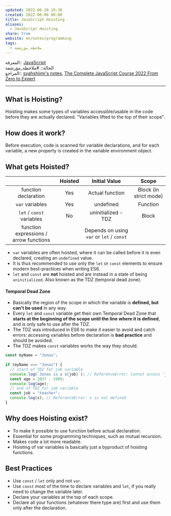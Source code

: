 ```yaml
---  
updated: 2022-06-20 19:38  
created: 2022-06-06 00:00  
title: JavaScript Hoisting  
aliases:  
  - JavaScript Hoisting  
share: true  
website: en/notes/programming  
tags:  
  - ملاحظة_مؤرشفة  
---  
```

  
  
المعرفة:: [JavaScript](JavaScript)  
الحالة:: #ملاحظة_مؤرشفة  
المراجع:: [syahshiimi's notes](https://github.com/syahshiimi/second-brain/blob/a6bbf926dc6a391717c005c47e7f5b6a5e9327d9/05%20Learning/00%20JavaScript/202107052109%20JavaScript%20Hoisting.md), [The Complete JavaScript Course 2022 From Zero to Expert](The%20Complete%20JavaScript%20Course%202022%20From%20Zero%20to%20Expert)  
  
---  
  
## What is Hoisting?  
  
Hoisting makes some types of variables accessible/usable in the code before they are actually declared. "Variables lifted to the top of their scope".  
  
## How does it work?  
  
Before execution, code is scanned for variable declarations, and for each variable, a new property is created in the variable environment object.  
  
## What gets Hoisted?  
  
|                                        | **Hoisted** |             **Initial Value**             |       **Scope**        |  
| :------------------------------------: | :---------: | :---------------------------------------: | :--------------------: |  
|          function declaration          |     Yes     |              Actual function              | Block (in strict mode) |  
|            `var` variables             |     Yes     |                 undefined                 |        Function        |  
|       `let` / `const` variables        |     No      |            uninitialized - TDZ            |         Block          |  
| function expressions / arrow functions |             | Depends on using `var` or `let` / `const` |                        |  
  
- `var` variables are often hoisted, where it can be called before it is even declared, creating an `undefined` value.  
- It is thus recommended to use only the `let` or `const` elements to ensure modern best-practices when writing ES6.  
- `let` and `const` are **not** hoisted and are instead in a state of being `uninitialized`. Also known as the TDZ (temporal dead zone).  
  
#### Temporal Dead Zone  
  
- Basically the region of the scope in which the variable is **defined, but can't be used** in any way.  
- Every `let` and `const` variable get their own Temporal Dead Zone that **starts at the beginning of the scope until the line where it is defined**, and is only safe to use after the TDZ.  
- The TDZ was introduced in ES6 to make it easier to avoid and catch errors: accessing variables before declaration is **bad practice** and should be avoided.  
- The TDZ makes `const` variables works the way they should.  
  
```js  
const myName = "Jonas";  
  
if (myName === "Jonas") {  
  // start of TDZ for job variable  
  console.log(`Jonas is a ${job}`); // ReferenceError: Cannot access 'job' before initialization  
  const age = 2037 - 1989;  
  console.log(age);  
  // end of TDZ for job variable  
  const job = "teacher";  
  console.log(x); // ReferenceError: x is not defined  
}  
```  
  
## Why does Hoisting exist?  
  
- To make it possible to use function before actual declaration.  
- Essential for some programming techniques, such as mutual recursion.  
- Makes code a lot more readable.  
- Hoisting of var variables is basically just a byproduct of hoisting functions.  
  
## Best Practices  
  
- Use `const` / `let` only and not `var`.  
- Use `const` most of the time to declare variables and `let`, if you really need to change the variable later.  
- Declare your variables at the top of each scope.  
- Declare all your functions (whatever there type are) first and use them only after the declaration.  

